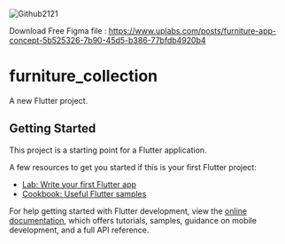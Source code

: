 ![Github2121](https://github.com/templatevilla/furnitureapp/assets/76429360/ae85bec9-3729-4164-9256-af2fc53b08cc)

Download Free Figma file : https://www.uplabs.com/posts/furniture-app-concept-5b525326-7b90-45d5-b386-77bfdb4920b4


# furniture_collection

A new Flutter project.

## Getting Started

This project is a starting point for a Flutter application.

A few resources to get you started if this is your first Flutter project:

- [Lab: Write your first Flutter app](https://docs.flutter.dev/get-started/codelab)
- [Cookbook: Useful Flutter samples](https://docs.flutter.dev/cookbook)

For help getting started with Flutter development, view the
[online documentation](https://docs.flutter.dev/), which offers tutorials,
samples, guidance on mobile development, and a full API reference.
